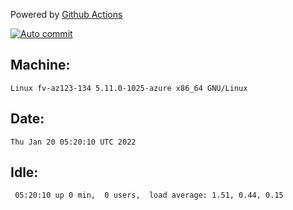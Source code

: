 Powered by [Github Actions](https://github.com/features/actions)

[![Auto commit](https://github.com/gyfary/workstation/workflows/Auto%20commit/badge.svg)](https://github.com/gyfary/workstation/actions?query=workflow%3A%22Auto+commit%22)

## Machine:
```
Linux fv-az123-134 5.11.0-1025-azure x86_64 GNU/Linux
```
## Date:
```
Thu Jan 20 05:20:10 UTC 2022
```
## Idle:
```
 05:20:10 up 0 min,  0 users,  load average: 1.51, 0.44, 0.15
```
